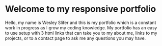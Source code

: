 <h1 class='text-center'>Welcome to my responsive portfolio</h1>
<p>Hello, my name is Wesley Slifer and this is my portfolio which is a constant work in progress as I grow my coding knowledge. My portfolio has an easy to use setup with 3 html links that can take you to my about me, links to my projects, or to a contact page to ask me any questions you may have.</p>
